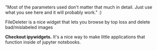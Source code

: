 "Most of the parameters used don't matter that much in detail. Just use what you see here and it will probably work." :)

FileDeleter is a nice widget that lets you browse by top loss and delete bad/mislabeled images

**Checkout ipywidgets.** It's a nice way to make little applications that function inside of jupyter notebooks.
